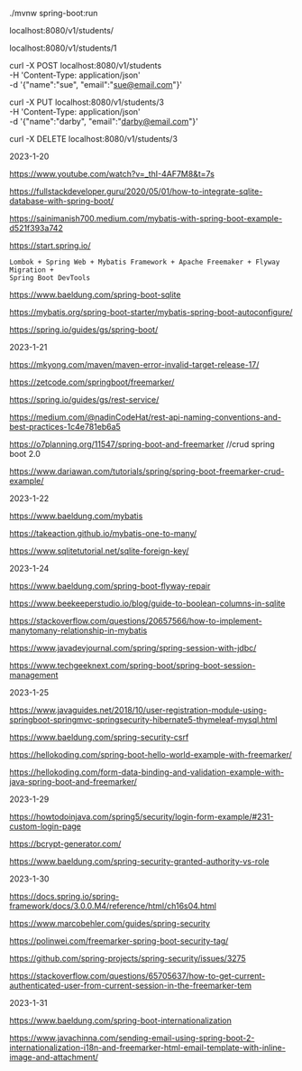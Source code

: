./mvnw spring-boot:run

localhost:8080/v1/students/

localhost:8080/v1/students/1

curl -X POST localhost:8080/v1/students \
-H 'Content-Type: application/json' \
-d '{"name":"sue", "email":"sue@email.com"}'

curl -X PUT localhost:8080/v1/students/3 \
-H 'Content-Type: application/json' \
-d '{"name":"darby", "email":"darby@email.com"}'

curl -X DELETE localhost:8080/v1/students/3

2023-1-20

https://www.youtube.com/watch?v=_thI-4AF7M8&t=7s

https://fullstackdeveloper.guru/2020/05/01/how-to-integrate-sqlite-database-with-spring-boot/

https://sainimanish700.medium.com/mybatis-with-spring-boot-example-d521f393a742

https://start.spring.io/

	Lombok + Spring Web + Mybatis Framework + Apache Freemaker + Flyway Migration + 
	Spring Boot DevTools

https://www.baeldung.com/spring-boot-sqlite

https://mybatis.org/spring-boot-starter/mybatis-spring-boot-autoconfigure/

https://spring.io/guides/gs/spring-boot/

2023-1-21

https://mkyong.com/maven/maven-error-invalid-target-release-17/

https://zetcode.com/springboot/freemarker/

https://spring.io/guides/gs/rest-service/

https://medium.com/@nadinCodeHat/rest-api-naming-conventions-and-best-practices-1c4e781eb6a5

https://o7planning.org/11547/spring-boot-and-freemarker  //crud spring boot 2.0

https://www.dariawan.com/tutorials/spring/spring-boot-freemarker-crud-example/

2023-1-22

https://www.baeldung.com/mybatis

https://takeaction.github.io/mybatis-one-to-many/

https://www.sqlitetutorial.net/sqlite-foreign-key/

2023-1-24

https://www.baeldung.com/spring-boot-flyway-repair

https://www.beekeeperstudio.io/blog/guide-to-boolean-columns-in-sqlite

https://stackoverflow.com/questions/20657566/how-to-implement-manytomany-relationship-in-mybatis

https://www.javadevjournal.com/spring/spring-session-with-jdbc/

https://www.techgeeknext.com/spring-boot/spring-boot-session-management

2023-1-25

https://www.javaguides.net/2018/10/user-registration-module-using-springboot-springmvc-springsecurity-hibernate5-thymeleaf-mysql.html

https://www.baeldung.com/spring-security-csrf

https://hellokoding.com/spring-boot-hello-world-example-with-freemarker/

https://hellokoding.com/form-data-binding-and-validation-example-with-java-spring-boot-and-freemarker/

2023-1-29

https://howtodoinjava.com/spring5/security/login-form-example/#231-custom-login-page

https://bcrypt-generator.com/

https://www.baeldung.com/spring-security-granted-authority-vs-role

2023-1-30

https://docs.spring.io/spring-framework/docs/3.0.0.M4/reference/html/ch16s04.html

https://www.marcobehler.com/guides/spring-security

https://polinwei.com/freemarker-spring-boot-security-tag/

https://github.com/spring-projects/spring-security/issues/3275

https://stackoverflow.com/questions/65705637/how-to-get-current-authenticated-user-from-current-session-in-the-freemarker-tem

2023-1-31

https://www.baeldung.com/spring-boot-internationalization

https://www.javachinna.com/sending-email-using-spring-boot-2-internationalization-i18n-and-freemarker-html-email-template-with-inline-image-and-attachment/

